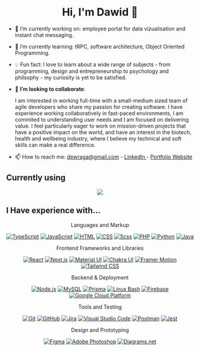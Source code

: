 <h1 align="center">Hi, I'm Dawid 👋</h1>

- 🔭 I’m currently working on: employee portal for data vizualisation and instant chat messaging.

- 🌱 I’m currently learning: tRPC, software architecture, Object Oriented Programming.

- 💡 Fun fact: I love to learn about a wide range of subjects - from programming, design and entrepreneurship to psychology and philsophy - my curiosity is yet to be satisfied.

- 🤝 **I’m looking to collaborate**:

  I am interested in working full-time with a small-medium sized team of agile developers who share my passion for creating software. I have experience working collaboratively in fast-paced environments, I am commited to understanding user needs and I am focused on delivering value. I feel particularly eager to work on mission-driven projects that have a positive impact on the world, and have an interest in the biotech, health and wellbeing industry, where I believe my technical and soft skills can make a real difference.

- 📫 How to reach me:
  dpwraga@gmail.com - <a href="https://linkedin.com/in/dawid-wraga"> LinkedIn </a> - <a href="https://dawidwraga.com"> Portfolio Website  </a>

<h2>Currently using</h2>

<div align="center">
  <img src="https://skillicons.dev/icons?i=ts,react,mui,next,nodejs,mysql,gcp,bash" />
</div>

<!--
<h2>GitHub Stats</h2>
<div align="center">


![Dawid Wraga's GitHub stats][github-stats-url]

-->

  <!-- <img src="https://github-readme-stats.vercel.app/api/top-langs/?username=DawidWraga&layout=compact&theme=transparent&count_private=true&show_icons=true&langs_count=8&hide=html,css" /> -->
 </div>
<h2>I Have experience with...</h2>
<div align="center">

Languages and Markup

[![TypeScript][typescript-icon]][typescript-url]
[![JavaScript][javascript-icon]][javascript-url]
[![HTML][html-icon]][html-url]
[![CSS][css-icon]][css-url]
[![Scss][scss-icon]][scss-url]
[![PHP][php-icon]][php-url]
[![Python][python-icon]][python-url]
[![Java][java-icon]][java-url]

Frontend Frameworks and Libraries

[![React][react-icon]][react-url]
[![Next.js][next-icon]][next-url]
[![Material UI][mui-icon]][mui-url]
[![Chakra UI][chakra-icon]][chakra-url]
[![Framer Motion][framer-motion-icon]][framer-motion-url]
[![Tailwind CSS][tailwind-icon]][tailwind-url]

<!-- [![React Query][react-query-icon]][react-query-url]
[![React Hook Form][react-hook-form-icon]][react-hook-form-url] -->

Backend & Deployment

[![Node.js][nodejs-icon]][nodejs-url]
[![MySQL][mysql-icon]][mysql-url]
[![Prisma][prisma-icon]][prisma-url]
[![Linux Bash][linux-icon]][linux-url]
[![Firebase][firebase-icon]][firebase-url]
[![Google Cloud Platform][gcp-icon]][gcp-url]

Tools and Testing

[![Git][git-icon]][git-url]
[![GitHub][github-icon]][github-url]
[![Jira][jira-icon]][jira-url]
[![Visual Studio Code][vscode-icon]][vscode-url]
[![Postman][postman-icon]][postman-url]
[![Jest][jest-icon]][jest-url]

Design and Prototyping

[![Figma][figma-icon]][figma-url]
[![Adobe Photoshop][photoshop-icon]][photoshop-url]
[![Diagrams.net][diagrams-icon]][diagrams-url]

</div>



  
[firebase-icon]: https://img.shields.io/badge/Firebase-FFCA28?logo=firebase&logoColor=white&style=flat
[firebase-url]: https://firebase.google.com/
[gcp-icon]: https://img.shields.io/badge/Google%20Cloud-4285F4?logo=google-cloud&logoColor=white&style=flat
[gcp-url]: https://cloud.google.com/
[diagrams-icon]: https://img.shields.io/badge/Diagrams.net-438EFF?logo=DatoCMS&logoColor=white&style=flat
[diagrams-url]: https://www.diagrams.net/
[php-icon]: https://img.shields.io/badge/PHP-777BB4?logo=php&logoColor=white&style=flat
[php-url]: https://www.php.net/
[python-icon]: https://img.shields.io/badge/Python-3776AB?logo=python&logoColor=white&style=flat
[python-url]: https://www.python.org/
[java-icon]: https://img.shields.io/badge/Java-007396?logo=java&logoColor=white&style=flat
[java-url]: https://www.java.com/
[linux-icon]: https://img.shields.io/badge/Linux_Bash-000?logo=linux&logoColor=white&style=flat
[linux-url]: https://www.linux.org/
[windows-icon]: https://img.shields.io/badge/Windows_Bash-0078D6?logo=windows&logoColor=white&style=flat
[windows-url]: https://www.microsoft.com/windows
[jira-icon]: https://img.shields.io/badge/Jira-0052CC?logo=jira&logoColor=white&style=flat
[jira-url]: https://www.atlassian.com/software/jira
[next-icon]: https://img.shields.io/badge/Next.js-000000?logo=next.js&logoColor=white&style=flat
[next-url]: https://nextjs.org/
[prisma-icon]: https://img.shields.io/badge/Prisma-1B222D?logo=prisma&logoColor=white&style=flat
[prisma-url]: https://www.prisma.io/
[chakra-icon]: https://img.shields.io/badge/Chakra_UI-319795?logo=chakra-ui&logoColor=white&style=flat
[chakra-url]: https://chakra-ui.com/
[vscode-icon]: https://img.shields.io/badge/Visual_Studio_Code-007ACC?logo=visual-studio-code&logoColor=white&style=flat
[vscode-url]: https://code.visualstudio.com/
[postman-icon]: https://img.shields.io/badge/Postman-FF6C37?logo=postman&logoColor=white&style=flat
[postman-url]: https://www.postman.com/
[figma-icon]: https://img.shields.io/badge/Figma-F24E1E?logo=figma&logoColor=white&style=flat
[figma-url]: https://www.figma.com/
[photoshop-icon]: https://img.shields.io/badge/Adobe_Photoshop-31A8FF?logo=adobe-photoshop&logoColor=white&style=flat
[photoshop-url]: https://www.adobe.com/products/photoshop.html
[linkedin-shield]: https://img.shields.io/badge/-LinkedIn-black.svg?style=flat&logo=linkedin&colorB=555
[linkedin-url]: https://linkedin.com/in/dawid-wraga
[next-icon]: https://img.shields.io/badge/next.js-20232A?style=flat&logo=nextdotjs&logoColor=white
[next-url]: https://nextjs.org/
[react-query-icon]: https://img.shields.io/badge/-react%20query-FF4154?style=flat&logo=react%20query&logoColor=white
[react-query-url]: https://react-query-v3.tanstack.com/
[react-hook-form-icon]: https://img.shields.io/badge/-react%20hook%20form-EC5990?style=flat&logo=react%20hook%20form&logoColor=white
[react-hook-form-url]: https://react-hook-form.com/
[prisma-icon]: https://img.shields.io/badge/-prisma-2D3748?style=flat&logo=prisma&logoColor=white
[prisma-url]: https://www.prisma.io/
[zustand-icon]: https://img.shields.io/badge/-Zustand-2D3748?style=flat&logo=OpenZeppelin&logoColor=white
[zustand-url]: https://zustand-demo.pmnd.rs/
[chakra-icon]: https://img.shields.io/badge/-Chakra%20ui-319795?style=flat&logo=Chakra%20Ui&logoColor=white
[chakra-url]: https://chakra-ui.com/
[framer-motion-icon]: https://img.shields.io/badge/-Framer%20motion-0055FF?style=flat&logo=Framer&logoColor=white
[framer-motion-url]: https://www.framer.com/motion/
[mysql-icon]: https://img.shields.io/badge/MySQL-4479A1?logo=mysql&logoColor=white&style=flat
[mysql-url]: https://www.mysql.com/
[javascript-icon]: https://img.shields.io/badge/JavaScript-F7DF1E?logo=javascript&logoColor=white&style=flat
[javascript-url]: https://developer.mozilla.org/en-US/docs/Web/JavaScript
[nodejs-icon]: https://img.shields.io/badge/Node.js-339933?logo=node.js&logoColor=white&style=flat
[nodejs-url]: https://nodejs.org/
[html-icon]: https://img.shields.io/badge/HTML-E34F26?logo=html5&logoColor=white&style=flat
[html-url]: https://developer.mozilla.org/en-US/docs/Web/HTML
[css-icon]: https://img.shields.io/badge/CSS-1572B6?logo=css3&logoColor=white&style=flat
[css-url]: https://developer.mozilla.org/en-US/docs/Web/CSS
[scss-icon]: https://img.shields.io/badge/Scss-CC6699?logo=sass&logoColor=white&style=flat
[scss-url]: https://sass-lang.com/
[typescript-icon]: https://img.shields.io/badge/TypeScript-3178C6?logo=TypeScript&logoColor=white&style=flat
[typescript-url]: https://www.typescriptlang.org/
[tailwind-icon]: https://img.shields.io/badge/Tailwind_CSS-38B2AC?logo=tailwind-css&logoColor=white&style=flat
[tailwind-url]: https://tailwindcss.com/
[mui-icon]: https://img.shields.io/badge/Material_UI-0081CB?logo=mui&logoColor=white&style=flat
[mui-url]: https://mui.com/
[jest-icon]: https://img.shields.io/badge/Jest-C21325?logo=jest&logoColor=white&style=flat
[jest-url]: https://jestjs.io/
[react-icon]: https://img.shields.io/badge/React-61DAFB?logo=react&logoColor=white&style=flat
[react-url]: https://reactjs.org/
[git-icon]: https://img.shields.io/badge/Git-F05032?logo=git&logoColor=white&style=flat
[git-url]: https://git-scm.com/
[github-icon]: https://img.shields.io/badge/GitHub-181717?logo=github&logoColor=white&style=flat
[github-url]: https://github.com/

<!-- ![Top Langs](https://github-readme-stats.vercel.app/api/top-langs/?username=DawidWraga&layout=compact) -->

[github-stats-url]: https://github-readme-stats.vercel.app/api?username=DawidWraga&theme=transparent&show_icons=true&count_private=true&hide=stars

<!--
EXAMPLE DESIRED FORMATTING:

[![React][react-icon]][react-url]
[![Git][git-icon]][git-url]
[![GitHub][github-icon]][github-url]

[react-icon]: https://img.shields.io/badge/React-61DAFB?logo=react&logoColor=white&style=flat
[react-url]: https://reactjs.org/
[git-icon]: https://img.shields.io/badge/Git-F05032?logo=git&logoColor=white&style=flat
[git-url]: https://git-scm.com/
[github-icon]: https://img.shields.io/badge/GitHub-181717?logo=github&logoColor=white&style=flat
[github-url]: https://github.com/
-->
